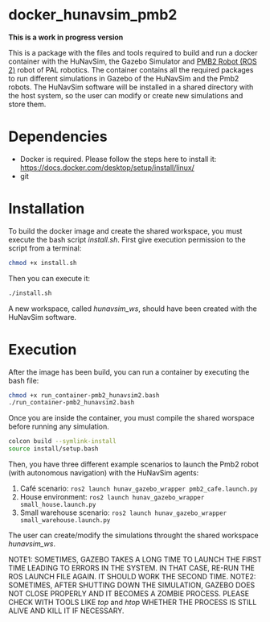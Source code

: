 # docker_hunavsim_pmb2

**This is a work in progress version**

This is a package with the files and tools required to build and run a docker container with the HuNavSim, the Gazebo Simulator and [PMB2 Robot (ROS 2)](https://github.com/pal-robotics/pmb2_simulation/tree/humble-devel) robot of PAL robotics.
The container contains all the required packages to run different simulations in Gazebo of the HuNavSim and the Pmb2 robots. The HuNavSim software will be installed in a shared directory with the host system, so the user can modify or create new simulations and store them.   


# Dependencies

* Docker is required. Please follow the steps here to install it: https://docs.docker.com/desktop/setup/install/linux/
* git 


# Installation

To build the docker image and create the shared workspace, you must execute the bash script *install.sh*.
First give execution permission to the script from a terminal:

```sh
chmod +x install.sh
```

Then you can execute it:

```sh
./install.sh
```

A new workspace, called *hunavsim_ws*, should have been created with the HuNavSim software.   


# Execution

After the image has been build, you can run a container by executing the bash file:

```sh
chmod +x run_container-pmb2_hunavsim2.bash
./run_container-pmb2_hunavsim2.bash
```

Once you are inside the container, you must compile the shared worspace before running any simulation.

```sh
colcon build --symlink-install
source install/setup.bash
```

Then, you have three different example scenarios to launch the Pmb2 robot (with autonomous navigation) with the HuNavSim agents:

1. Café scenario: ```ros2 launch hunav_gazebo_wrapper pmb2_cafe.launch.py```
2. House environment: ```ros2 launch hunav_gazebo_wrapper small_house.launch.py```
3. Small warehouse scenario: ```ros2 launch hunav_gazebo_wrapper small_warehouse.launch.py ```

The user can create/modify the simulations throught the shared workspace *hunavsim_ws*. 


NOTE1: SOMETIMES, GAZEBO TAKES A LONG TIME TO LAUNCH THE FIRST TIME LEADING TO ERRORS IN THE SYSTEM. IN THAT CASE, RE-RUN THE ROS LAUNCH FILE AGAIN. IT SHOULD WORK THE SECOND TIME.
NOTE2: SOMETIMES, AFTER SHUTTING DOWN THE SIMULATION, GAZEBO DOES NOT CLOSE PROPERLY AND IT BECOMES A ZOMBIE PROCESS. PLEASE CHECK WITH TOOLS LIKE *top* and *htop* WHETHER THE PROCESS IS STILL ALIVE AND KILL IT IF NECESSARY.  




